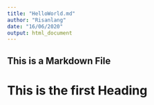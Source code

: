 ```yaml
---
title: "HelloWorld.md"
author: "Risanlang"
date: "16/06/2020"
output: html_document
---
```


## This is a Markdown File
# This is the first Heading
